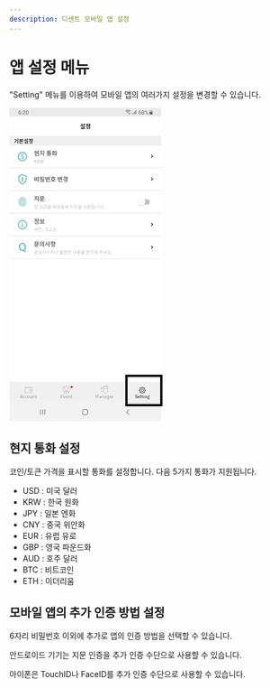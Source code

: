 ```yaml
---
description: 디센트 모바일 앱 설정
---
```


# 앱 설정 메뉴

"Setting" 메뉴를 이용하여 모바일 앱의 여러가지 설정을 변경할 수 있습니다.

![](<../../.gitbook/assets/image (6).png>)

## 현지 통화 설정 <a href="#currency" id="currency"></a>

​코인/토큰 가격을 표시할 통화를 설정합니다. 다음 5가지 통화가 지원됩니다.

* USD : 미국 달러
* KRW : 한국 원화
* JPY : 일본 엔화
* CNY : 중국 위안화
* EUR : 유럽 유로
* GBP : 영국 파운드화
* AUD : 호주 달러
* BTC : 비트코인
* ETH : 이더리움

## 모바일 앱의 추가 인증 방법 설정 <a href="#auth-method" id="auth-method"></a>

6자리 비밀번호 이외에 추가로 앱의 인증 방법을 선택할 수 있습니다.

안드로이드 기기는 지문 인증을 추가 인증 수단으로 사용할 수 있습니다.

아이폰은 TouchID나 FaceID를 추가 인증 수단으로 사용할 수 있습니다.
